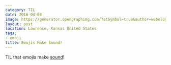 ```yaml
---
category: TIL
date: 2016-04-08
image: https://generator.opengraphimg.com/?atSymbol=true&author=webology&authorSize=text-2xl&style=modern&tags=emoji&title=Emojis+Make+Sound%21
layout: post
location: Lawrence, Kansas United States
tags:
- emoji
title: Emojis Make Sound!
---
```


TIL that emojis make [sound](http://sandbox.thewikies.com/emotiread/?#%F0%9F%8E%89)!